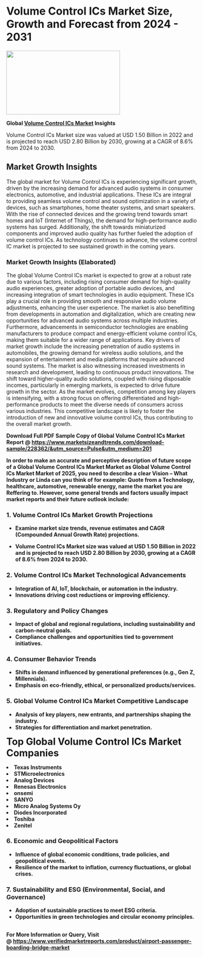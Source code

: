 <H1>Volume Control ICs Market Size, Growth and Forecast from 2024 - 2031</H1><img class="aligncenter size-medium wp-image-584254" src="https://thirdeyenews.in/wp-content/uploads/2024/09/Global-Market-Research-300x168.jpeg" alt="" width="300" height="168" /><p><strong>Global&nbsp;<a href="https://www.marketsizeandtrends.com/download-sample/228362/&amp;utm_source=Pulse&amp;utm_medium=201">Volume Control ICs Market</a> Insights</strong></p><p>Volume Control ICs Market size was valued at USD 1.50 Billion in 2022 and is projected to reach USD 2.80 Billion by 2030, growing at a CAGR of 8.6% from 2024 to 2030.</p><p><h2>Market Growth Insights</h2> The global market for Volume Control ICs is experiencing significant growth, driven by the increasing demand for advanced audio systems in consumer electronics, automotive, and industrial applications. These ICs are integral to providing seamless volume control and sound optimization in a variety of devices, such as smartphones, home theater systems, and smart speakers. With the rise of connected devices and the growing trend towards smart homes and IoT (Internet of Things), the demand for high-performance audio systems has surged. Additionally, the shift towards miniaturized components and improved audio quality has further fueled the adoption of volume control ICs. As technology continues to advance, the volume control IC market is projected to see sustained growth in the coming years. <p><strong></strong></p> <h3>Market Growth Insights (Elaborated)</h3> The global Volume Control ICs market is expected to grow at a robust rate due to various factors, including rising consumer demand for high-quality audio experiences, greater adoption of portable audio devices, and increasing integration of smart technologies in audio equipment. These ICs play a crucial role in providing smooth and responsive audio volume adjustments, enhancing the user experience. The market is also benefitting from developments in automation and digitalization, which are creating new opportunities for advanced audio systems across multiple industries. Furthermore, advancements in semiconductor technologies are enabling manufacturers to produce compact and energy-efficient volume control ICs, making them suitable for a wider range of applications. Key drivers of market growth include the increasing penetration of audio systems in automobiles, the growing demand for wireless audio solutions, and the expansion of entertainment and media platforms that require advanced sound systems. The market is also witnessing increased investments in research and development, leading to continuous product innovations. The shift toward higher-quality audio solutions, coupled with rising disposable incomes, particularly in emerging markets, is expected to drive future growth in the sector. As the market evolves, competition among key players is intensifying, with a strong focus on offering differentiated and high-performance products to meet the diverse needs of consumers across various industries. This competitive landscape is likely to foster the introduction of new and innovative volume control ICs, thus contributing to the overall market growth. <p><strong></p><p><span class=""><strong>Download Full PDF Sample Copy of Global Volume Control ICs Market Report</strong> @ <a href="https://www.marketsizeandtrends.com/download-sample/228362/&amp;utm_source=Pulse&amp;utm_medium=201" target="_blank">https://www.marketsizeandtrends.com/download-sample/228362/&amp;utm_source=Pulse&amp;utm_medium=201</a></span></p><p>In order to make an accurate and perceptive description of future scope of a Global&nbsp;Volume Control ICs Market Market as Global&nbsp;Volume Control ICs Market Market of 2025, you need to describe a clear Vision &ndash; What Industry or Linda can you think of for example: Quote from a Technology, healthcare, automotive, renewable energy, name the market you are Reffering to. However, some general trends and factors usually impact market reports and their future outlook include:</p><h3>1.&nbsp;<strong>Volume Control ICs Market Growth Projections</strong></h3><ul><li>Examine market size trends, revenue estimates and CAGR (Compounded Annual Growth Rate) projections.</li><li><p>Volume Control ICs Market size was valued at USD 1.50 Billion in 2022 and is projected to reach USD 2.80 Billion by 2030, growing at a CAGR of 8.6% from 2024 to 2030.</p></li></ul><h3>2.&nbsp;<strong>Volume Control ICs Market Technological Advancements</strong></h3><ul><li>Integration of AI, IoT, blockchain, or automation in the industry.</li><li>Innovations driving cost reductions or improving efficiency.</li></ul><h3>3.&nbsp;<strong>Regulatory and Policy Changes</strong></h3><ul><li>Impact of global and regional regulations, including sustainability and carbon-neutral goals.</li><li>Compliance challenges and opportunities tied to government initiatives.</li></ul><h3>4.&nbsp;<strong>Consumer Behavior Trends</strong></h3><ul><li>Shifts in demand influenced by generational preferences (e.g., Gen Z, Millennials).</li><li>Emphasis on eco-friendly, ethical, or personalized products/services.</li></ul><h3>5.&nbsp;<strong>Global Volume Control ICs Market Competitive Landscape</strong></h3><ul><li>Analysis of key players, new entrants, and partnerships shaping the industry.</li><li>Strategies for differentiation and market penetration.</li></ul><p data-pm-slice="1 1 []"><span style="color: inherit; font-family: inherit; font-size: 25px;">Top Global Volume Control ICs Market Companies</span></p><div class="" data-test-id=""><p><li>Texas Instruments</li><li> STMicroelectronics</li><li> Analog Devices</li><li> Renesas Electronics</li><li> onsemi</li><li> SANYO</li><li> Micro Analog Systems Oy</li><li> Diodes Incorporated</li><li> Toshiba</li><li> Zenitel</li></p></div><h3>6.&nbsp;<strong>Economic and Geopolitical Factors</strong></h3><ul><li>Influence of global economic conditions, trade policies, and geopolitical events.</li><li>Resilience of the market to inflation, currency fluctuations, or global crises.</li></ul><h3>7.&nbsp;<strong>Sustainability and ESG (Environmental, Social, and Governance)</strong></h3><ul><li>Adoption of sustainable practices to meet ESG criteria.</li><li>Opportunities in green technologies and circular economy principles.</li></ul><h2><strong style="font-size: 14px;">For More Information or Query, Visit @&nbsp;</strong><a style="background-color: #ffffff; font-size: 14px;" href="https://www.marketsizeandtrends.com/report/volume-control-ics-market/" target="_blank">https://www.verifiedmarketreports.com/product/airport-passenger-boarding-bridge-market</a></h2>
